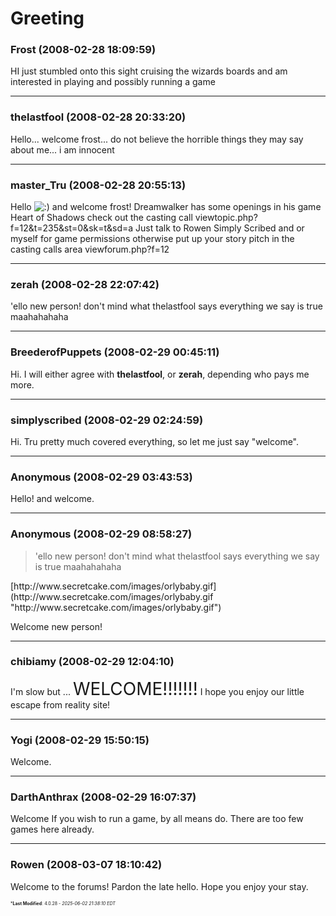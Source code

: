 # Greeting

### **Frost** (2008-02-28 18:09:59)

HI just stumbled onto this sight cruising the wizards boards and am interested in playing and possibly running a game

---

### **thelastfool** (2008-02-28 20:33:20)

Hello... welcome frost... do not believe the horrible things they may say about me... i am innocent

---

### **master_Tru** (2008-02-28 20:55:13)

Hello <!-- s:) -->![:)](https://i.ibb.co/8LPNcWCM/icon-e-smile.gif)<!-- s:) --> and welcome frost! Dreamwalker has some openings in his game Heart of Shadows check out the casting call viewtopic.php?f=12&t=235&st=0&sk=t&sd=a
Just talk to Rowen Simply Scribed and or myself for game permissions otherwise put up your story pitch in the casting calls area viewforum.php?f=12

---

### **zerah** (2008-02-28 22:07:42)

'ello new person! don't mind what thelastfool says everything we say is true maahahahaha

---

### **BreederofPuppets** (2008-02-29 00:45:11)

Hi.
I will either agree with **thelastfool**, or **zerah**, depending who pays me more.

---

### **simplyscribed** (2008-02-29 02:24:59)

Hi. Tru pretty much covered everything, so let me just say "welcome".

---

### **Anonymous** (2008-02-29 03:43:53)

Hello! and welcome.

---

### **Anonymous** (2008-02-29 08:58:27)

> &#39;ello new person! don&#39;t mind what thelastfool says everything we say is true maahahahaha

<!-- m -->[http://www.secretcake.com/images/orlybaby.gif](http://www.secretcake.com/images/orlybaby.gif "http://www.secretcake.com/images/orlybaby.gif")<!-- m -->
Welcome new person!

---

### **chibiamy** (2008-02-29 12:04:10)

I'm slow but ...
<span style="font-size: 2.00em;">WELCOME!!!!!!!</span>
I hope you enjoy our little escape from reality site!

---

### **Yogi** (2008-02-29 15:50:15)

Welcome.

---

### **DarthAnthrax** (2008-02-29 16:07:37)

Welcome
If you wish to run a game, by all means do. There are too few games here already.

---

### **Rowen** (2008-03-07 18:10:42)

Welcome to the forums! Pardon the late hello. Hope you enjoy your stay.



<span style="font-size: 0.5em;">***Last Modified**: 4.0.28 - *2025-06-02 21:38:10 EDT*</span>